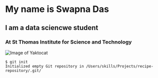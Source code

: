 # My name is Swapna Das
## I am a data sciencwe student
### At St Thomas Institute for Science and Technology
![Image of Yaktocat](https://octodex.github.com/images/yaktocat.png)
```
$ git init
Initialized empty Git repository in /Users/skills/Projects/recipe-repository/.git/
```
